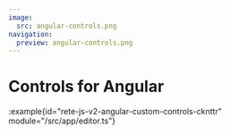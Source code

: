 ```yaml
---
image:
  src: angular-controls.png
navigation:
  preview: angular-controls.png
---
```


# Controls for Angular

:example{id="rete-js-v2-angular-custom-controls-cknttr" module="/src/app/editor.ts"}
